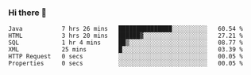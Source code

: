 ### Hi there 👋

<!--START_SECTION:waka-->

```text
Java           7 hrs 26 mins   ███████████████░░░░░░░░░░   60.54 %
HTML           3 hrs 20 mins   ██████▓░░░░░░░░░░░░░░░░░░   27.21 %
SQL            1 hr 4 mins     ██▒░░░░░░░░░░░░░░░░░░░░░░   08.77 %
XML            25 mins         █░░░░░░░░░░░░░░░░░░░░░░░░   03.39 %
HTTP Request   0 secs          ░░░░░░░░░░░░░░░░░░░░░░░░░   00.05 %
Properties     0 secs          ░░░░░░░░░░░░░░░░░░░░░░░░░   00.05 %
```

<!--END_SECTION:waka-->


<!--
**AnkelMauCastillo/AnkelMauCastillo** is a ✨ _special_ ✨ repository because its `README.md` (this file) appears on your GitHub profile.

Here are some ideas to get you started:

- 🔭 I’m currently working on ...
- 🌱 I’m currently learning ...
- 👯 I’m looking to collaborate on ...
- 🤔 I’m looking for help with ...
- 💬 Ask me about ...
- 📫 How to reach me: ...
- 😄 Pronouns: ...
- ⚡ Fun fact: ...
-->
